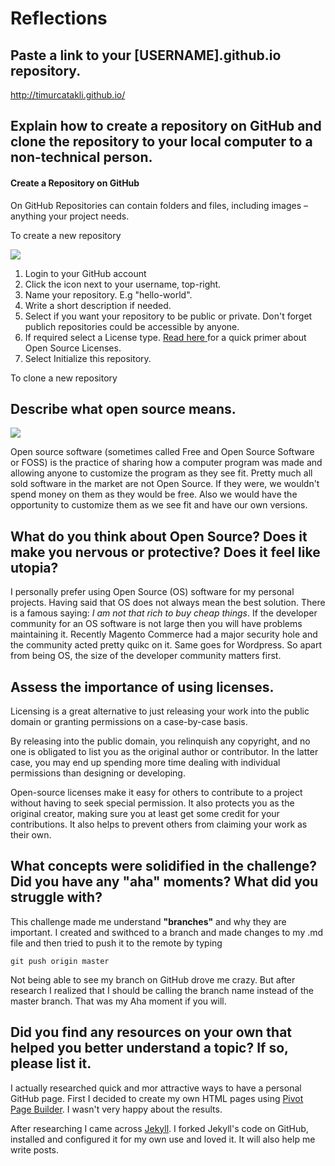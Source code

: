 # Reflections

## Paste a link to your [USERNAME].github.io repository.
http://timurcatakli.github.io/

## Explain how to create a repository on GitHub and clone the repository to your local computer to a non-technical person.

#### Create a Repository on GitHub
On GitHub Repositories can contain folders and files, including images – anything your project needs.

To create a new repository

<img src="https://guides.github.com/activities/hello-world/create-new-repo.png"/>

1. Login to your GitHub account
2. Click the  icon next to your username, top-right.
3. Name your repository. E.g "hello-world".
4. Write a short description if needed.
5. Select if you want your repository to be public or private. Don't forget publich repositories could be accessible by anyone.
6. If required select a License type. <a href="http://www.smashingmagazine.com/2010/03/24/a-short-guide-to-open-source-and-similar-licenses/" target="_blank">Read here </a> for a quick primer about Open Source Licenses.
7. Select Initialize this repository.

To clone a new repository


## Describe what open source means.
<img src="https://upload.wikimedia.org/wikipedia/commons/thumb/4/42/Opensource.svg/2000px-Opensource.svg.png">

Open source software (sometimes called Free and Open Source Software or FOSS) is the practice of sharing how a computer program was made and allowing anyone to customize the program as they see fit. Pretty much all sold software in the market are not Open Source. If they were, we wouldn't spend money on them as they would be free. Also we would have the opportunity to customize them as we see fit and have our own versions.

## What do you think about Open Source? Does it make you nervous or protective? Does it feel like utopia?

I personally prefer using Open Source (OS) software for my personal projects. Having said that OS does not always mean the best solution. There is a famous saying: <i>I am not that rich to buy cheap things</i>. If the developer community for an OS software is not large then you will have problems maintaining it. Recently Magento Commerce had a major security hole and the community acted pretty quikc on it. Same goes for Wordpress. So apart from being OS, the size of the developer community matters first.

## Assess the importance of using licenses.

Licensing is a great alternative to just releasing your work into the public domain or granting permissions on a case-by-case basis.

By releasing into the public domain, you relinquish any copyright, and no one is obligated to list you as the original author or contributor. In the latter case, you may end up spending more time dealing with individual permissions than designing or developing.

Open-source licenses make it easy for others to contribute to a project without having to seek special permission. It also protects you as the original creator, making sure you at least get some credit for your contributions. It also helps to prevent others from claiming your work as their own.

## What concepts were solidified in the challenge? Did you have any "aha" moments? What did you struggle with?

This challenge made me understand <strong>"branches"</strong> and why they are important. I created and swithced to a branch and made changes to my .md file and then tried to push it to the remote by typing

````
git push origin master
````

Not being able to see my branch on GitHub drove me crazy. But after research I realized that I should be calling the branch name instead of the master branch. That was my Aha moment if you will.


## Did you find any resources on your own that helped you better understand a topic? If so, please list it.

I actually researched quick and mor attractive ways to have a personal GitHub page. First I decided to create my own HTML pages using <a href="http://themeforest.net/item/pivot-multipurpose-html-with-page-builder-v202/8748103" target="_blank">Pivot Page Builder</a>. I wasn't very happy about the results.

After researching I came across <a href="https://jekyllrb.com/" target="_blank">Jekyll</a>. I forked Jekyll's code on GitHub, installed and configured it for my own use and loved it. It will also help me write posts.